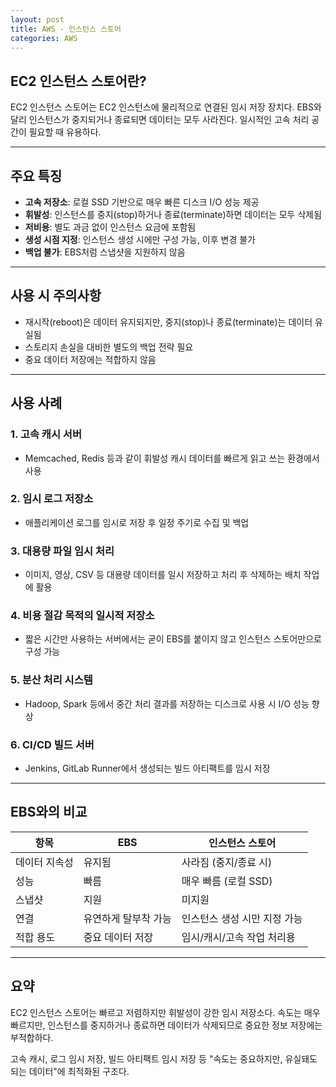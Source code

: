 ```yaml
---
layout: post
title: AWS - 인스턴스 스토어
categories: AWS
---
```

## EC2 인스턴스 스토어란?

EC2 인스턴스 스토어는 EC2 인스턴스에 물리적으로 연결된 임시 저장 장치다. EBS와 달리 인스턴스가 중지되거나 종료되면 데이터는 모두 사라진다. 일시적인 고속 처리 공간이 필요할 때 유용하다.

---

## 주요 특징

* **고속 저장소**: 로컬 SSD 기반으로 매우 빠른 디스크 I/O 성능 제공
* **휘발성**: 인스턴스를 중지(stop)하거나 종료(terminate)하면 데이터는 모두 삭제됨
* **저비용**: 별도 과금 없이 인스턴스 요금에 포함됨
* **생성 시점 지정**: 인스턴스 생성 시에만 구성 가능, 이후 변경 불가
* **백업 불가**: EBS처럼 스냅샷을 지원하지 않음

---

## 사용 시 주의사항

* 재시작(reboot)은 데이터 유지되지만, 중지(stop)나 종료(terminate)는 데이터 유실됨
* 스토리지 손실을 대비한 별도의 백업 전략 필요
* 중요 데이터 저장에는 적합하지 않음

---

## 사용 사례

### 1. 고속 캐시 서버

* Memcached, Redis 등과 같이 휘발성 캐시 데이터를 빠르게 읽고 쓰는 환경에서 사용

### 2. 임시 로그 저장소

* 애플리케이션 로그를 임시로 저장 후 일정 주기로 수집 및 백업

### 3. 대용량 파일 임시 처리

* 이미지, 영상, CSV 등 대용량 데이터를 일시 저장하고 처리 후 삭제하는 배치 작업에 활용

### 4. 비용 절감 목적의 일시적 저장소

* 짧은 시간만 사용하는 서버에서는 굳이 EBS를 붙이지 않고 인스턴스 스토어만으로 구성 가능

### 5. 분산 처리 시스템

* Hadoop, Spark 등에서 중간 처리 결과를 저장하는 디스크로 사용 시 I/O 성능 향상

### 6. CI/CD 빌드 서버

* Jenkins, GitLab Runner에서 생성되는 빌드 아티팩트를 임시 저장

---

## EBS와의 비교

| 항목      | EBS         | 인스턴스 스토어         |
| ------- | ----------- | ---------------- |
| 데이터 지속성 | 유지됨         | 사라짐 (중지/종료 시)    |
| 성능      | 빠름          | 매우 빠름 (로컬 SSD)   |
| 스냅샷     | 지원          | 미지원              |
| 연결      | 유연하게 탈부착 가능 | 인스턴스 생성 시만 지정 가능 |
| 적합 용도   | 중요 데이터 저장   | 임시/캐시/고속 작업 처리용  |

---

## 요약

EC2 인스턴스 스토어는 빠르고 저렴하지만 휘발성이 강한 임시 저장소다. 속도는 매우 빠르지만, 인스턴스를 중지하거나 종료하면 데이터가 삭제되므로 중요한 정보 저장에는 부적합하다.

고속 캐시, 로그 임시 저장, 빌드 아티팩트 임시 저장 등 "속도는 중요하지만, 유실돼도 되는 데이터"에 최적화된 구조다.
